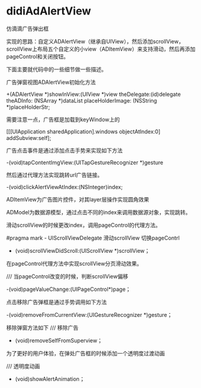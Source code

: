 # didiAdAlertView
仿滴滴广告弹出框



实现的思路：自定义ADAlertView（继承自UIView），然后添加scrollView，scrollView上布局五个自定义的小view（ADItemView）来支持滑动，然后再添加pageControl和关闭按钮。


下面主要就代码中的一些细节做一些描述。 

广告弹窗视图ADAlertView初始化方法

+(ADAlertView *)showInView:(UIView *)view theDelegate:(id)delegate theADInfo: (NSArray *)dataList placeHolderImage: (NSString *)placeHolderStr;

需要注意一点，广告框是加载到keyWindow上的

[[[UIApplication sharedApplication].windows objectAtIndex:0] addSubview:self];

广告点击事件是通过添加点击手势来实现如下方法

-(void)tapContentImgView:(UITapGestureRecognizer *)gesture


然后通过代理方法实现跳转url广告链接。

-(void)clickAlertViewAtIndex:(NSInteger)index;

ADItemView为广告图片控件，对其layer层操作实现圆角效果

ADModel为数据源模型，通过点击不同的index来调用数据源对象，实现跳转。

滑动scrollView的时候更改index，调用pageControl的代理方法。

#pragma mark - UIScrollViewDelegate  滑动scrollView 切换pageContrl

- (void)scrollViewDidScroll:(UIScrollView *)scrollView；

在pageControl代理方法中实现scrollView分页滑动效果。

/// 当pageControl改变的时候，判断scrollView偏移

-(void)pageValueChange:(UIPageControl*)page；


点击移除广告弹框是通过手势调用如下方法

-(void)removeFromCurrentView:(UIGestureRecognizer *)gesture；


移除弹窗方法如下
/// 移除广告
- (void)removeSelfFromSuperview；


为了更好的用户体验，在弹处广告框的时候添加一个透明度过渡动画

/// 透明度动画
- (void)showAlertAnimation；

